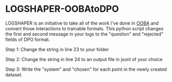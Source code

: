 # LOGSHAPER-OOBAtoDPO
LOGSHAPER is an initiative to take all of the work I've done in [OOBA](https://github.com/oobabooga/text-generation-webui) and convert those interactions to trainable formats. This python script changes the first and second message in your logs to the "question" and "rejected" fields of DPO format.


Step 1: Change the string in line 23 to your folder

Step 2: Change the string in line 24 to an output file in jsonl of your choice

Step 3: Write the "system" and "chosen" for each point in the newly created dataset.

